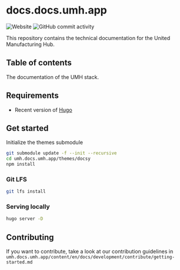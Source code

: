 # docs.docs.umh.app

![Website][badge-website]
![GitHub commit activity][badge-commit-activity]

This repository contains the technical documentation for the United Manufacturing Hub.

## Table of contents

The documentation of the UMH stack.

## Requirements

- Recent version of [Hugo](https://gohugo.io/getting-started/installing/)

## Get started

Initialize the themes submodule

```bash
git submodule update -f --init --recursive
cd umh.docs.umh.app/themes/docsy
npm install
```

### Git LFS

```bash
git lfs install
```


### Serving locally

```bash
hugo server -D
```

## Contributing

If you want to contribute, take a look at our contribution guidelines in `umh.docs.umh.app/content/en/docs/development/contribute/getting-started.md`

<!-- definitions -->
[badge-website]: https://img.shields.io/website?up_message=online&url=https%3A%2F%2Fwww.umh.app
[badge-commit-activity]: https://img.shields.io/github/commit-activity/m/united-manufacturing-hub/umh.docs.umh.app
